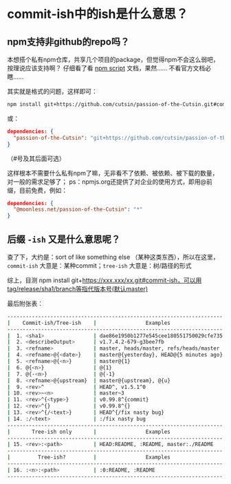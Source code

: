 # commit-ish中的ish是什么意思？

## npm支持非github的repo吗？

本想搭个私有npm仓库，共享几个项目的package，但觉得npm不会这么弱吧，按理说应该支持啊？
仔细看了看 [npm script](https://www.npmjs.org/doc/misc/npm-scripts.html) 文档，果然…… 不看官方文档必瞎……

其实就是格式的问题，这样即可：
```bash
npm install git+https://github.com/cutsin/passion-of-the-Cutsin.git#commit-ish
```
或：
```json
dependencies: {
  "passion-of-the-Cutsin": "git+https://github.com/cutsin/passion-of-the-Cutsin.git#commit-ish"
}
```
（#号及其后面可选）

这样根本不需要什么私有npm了嘛，无非看不了依赖、被依赖、被下载的数量，对一般的需求足够了；
ps：npmjs.org还提供了对企业的使用方式，即用@前缀，目前免费，例如：
```json
dependencies: {
  "@moonless.net/passion-of-the-Cutsin": "*"
}
```

## 后缀 `-ish` 又是什么意思呢？

查了下，大约是：sort of like something else （某种这类东西），所以在这里，`commit-ish` 大意是：某种commit；`tree-ish` 大意是：树/路径的形式

综上，目测 npm install git+https://xxx.xxx/xx.git#commit-ish，可以用tag/release/sha1/branch等指代版本号(默认master)

最后附张表：
```bash
----------------------------------------------------------------------
|    Commit-ish/Tree-ish    |                Examples
----------------------------------------------------------------------
|  1. <sha1>                | dae86e1950b1277e545cee180551750029cfe735
|  2. <describeOutput>      | v1.7.4.2-679-g3bee7fb
|  3. <refname>             | master, heads/master, refs/heads/master
|  4. <refname>@{<date>}    | master@{yesterday}, HEAD@{5 minutes ago}
|  5. <refname>@{<n>}       | master@{1}
|  6. @{<n>}                | @{1}
|  7. @{-<n>}               | @{-1}
|  8. <refname>@{upstream}  | master@{upstream}, @{u}
|  9. <rev>^                | HEAD^, v1.5.1^0
| 10. <rev>~<n>             | master~3
| 11. <rev>^{<type>}        | v0.99.8^{commit}
| 12. <rev>^{}              | v0.99.8^{}
| 13. <rev>^{/<text>}       | HEAD^{/fix nasty bug}
| 14. :/<text>              | :/fix nasty bug
----------------------------------------------------------------------
|       Tree-ish only       |                Examples
----------------------------------------------------------------------
| 15. <rev>:<path>          | HEAD:README, :README, master:./README
----------------------------------------------------------------------
|         Tree-ish?         |                Examples
----------------------------------------------------------------------
| 16. :<n>:<path>           | :0:README, :README
----------------------------------------------------------------------
```
